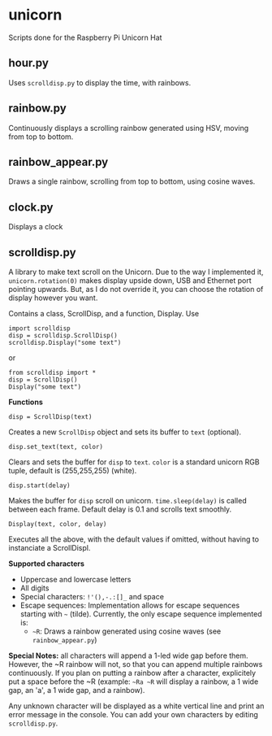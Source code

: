 # unicorn
Scripts done for the Raspberry Pi Unicorn Hat

hour.py
-------
Uses `scrolldisp.py` to display the time, with rainbows.

rainbow.py
----------
Continuously displays a scrolling rainbow generated using HSV, moving from top to bottom.

rainbow_appear.py
-----------------
Draws a single rainbow, scrolling from top to bottom, using cosine waves.

clock.py
--------
Displays a clock

scrolldisp.py
-------------
A library to make text scroll on the Unicorn. Due to the way I implemented it,
`unicorn.rotation(0)` makes display upside down, USB and Ethernet port pointing 
upwards. But, as I do not override it, you can choose the rotation of display however you want.

Contains a class, ScrollDisp, and a function, Display. Use

    import scrolldisp
    disp = scrolldisp.ScrollDisp()
    scrolldisp.Display("some text")

or

    from scrolldisp import *
    disp = ScrollDisp()
    Display("some text")

**Functions**

    disp = ScrollDisp(text)
  
Creates a new `ScrollDisp` object and sets its buffer to `text` (optional).

    disp.set_text(text, color)

Clears and sets the buffer for `disp` to `text`. `color` is a standard unicorn RGB tuple, default is (255,255,255) (white).

    disp.start(delay)
  
Makes the buffer for `disp` scroll on unicorn. `time.sleep(delay)` is called between each frame.
Default delay is 0.1 and scrolls text smoothly.

    Display(text, color, delay)

Executes all the above, with the default values if omitted, without having to instanciate a ScrollDispl.

**Supported characters**

* Uppercase and lowercase letters
* All digits
* Special characters: `!'(),-.:[]_` and space
* Escape sequences: Implementation allows for escape sequences starting with `~` (tilde). Currently, the only escape sequence implemented is:
  * `~R`: Draws a rainbow generated using cosine waves (see `rainbow_appear.py`) 

**Special Notes:** all characters will append a 1-led wide gap before them. However, the ~R rainbow will not, so that you can append multiple rainbows continuously.
If you plan on putting a rainbow after a character, explicitely put a space before the ~R
(example: `~Ra ~R` will display a rainbow, a 1 wide gap, an 'a', a 1 wide gap, and a rainbow).

Any unknown character will be displayed as a white vertical line and print an error message in the console.
You can add your own characters by editing `scrolldisp.py`.
